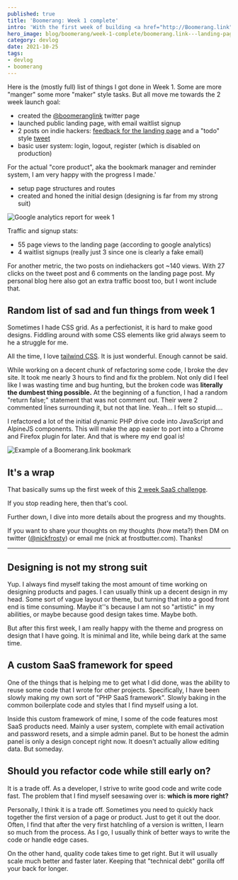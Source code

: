 ```yaml
---
published: true
title: 'Boomerang: Week 1 complete'
intro: 'With the first week of building <a href="http://Boomerang.link">Boomerang.link</a> coming to a close, I think I have made some really good progress. A good portion of the basic functionality and design complete, there is really only once "major" portion left. Actually sending the "boomerang" reminders. You know, the core product...'
hero_image: blog/boomerang/week-1-complete/boomerang.link---landing-page.png
category: devlog
date: 2021-10-25
tags:
- devlog
- boomerang
---
```


Here is the (mostly full) list of things I got done in Week 1. Some are more "manger" some more "maker" style tasks. But all move me towards the 2 week launch goal:

- created the [@boomeranglink](https://twitter.com/boomeranglink) twitter page
- launched public landing page, with email waitlist signup
- 2 posts on indie hackers: [feedback for the landing page](https://www.indiehackers.com/post/landing-page-for-my-latest-project-thoughts-fc6e4e7784) and a "todo" style [tweet](https://twitter.com/nickfrosty/status/1451213359446114307?s=20)
- basic user system: login, logout, register (which is disabled on production)

For the actual "core product", aka the bookmark manager and reminder system, I am very happy with the progress I made.'

- setup page structures and routes
- created and honed the initial design (designing is far from my strong suit)

![Google analytics report for week 1](/media/blog/boomerang/week-1-complete/boomerang.link---google-analytics.png)

Traffic and signup stats:
- 55 page views to the landing page (according to google analytics)
- 4 waitlist signups (really just 3 since one is clearly a fake email)

For another metric, the two posts on indiehackers got ~140 views. With 27 clicks on the tweet post and 6 comments on the landing page post. My personal blog here also got an extra traffic boost too, but I wont include that.

## Random list of sad and fun things from week 1

Sometimes I hade CSS grid. As a perfectionist, it is hard to make good designs. Fiddling around with some CSS elements like grid always seem to he a struggle for me.

All the time, I love [tailwind CSS](https://tailwindcss.com). It is just wonderful. Enough cannot be said.

While working on a decent chunk of refactoring some code, I broke the dev site. It took me nearly 3 hours to find and fix the problem. Not only did I feel like I was wasting time and bug hunting, but the broken code was **literally the dumbest thing possible.** At the beginning of a function, I had a random "return false;" statement that was not comment out. Their were 2 commented lines surrounding it, but not that line. Yeah... I felt so stupid....

I refactored a lot of the initial dynamic PHP drive code into JavaScript and AlpineJS components. This will make the app easier to port into a Chrome and Firefox plugin for later. And that is where my end goal is!

![Example of a Boomerang.link bookmark](/media/blog/boomerang/week-1-complete/boomerang.link---example-bookmark.png)

## It's a wrap

That basically sums up the first week of this [2 week SaaS challenge](https://frostbutter.com/blog/time-off-work-means-more-time-to-work).

If you stop reading here, then that's cool.

Further down, I dive into more details about the progress and my thoughts.

If you want to share your thoughts on my thoughts (how meta?) then DM on twitter ([@nickfrosty](https://twitter.com/nickfrosty)) or email me (nick at frostbutter.com). Thanks!

---

## Designing is not my strong suit

Yup. I always find myself taking the most amount of time working on designing products and pages. I can usually think up a decent design in my head. Some sort of vague layout or theme, but turning that into a good front end is time consuming. Maybe it''s because I am not so "artistic" in my abilities, or maybe because good design takes time. Maybe both.

But after this first week, I am really happy with the theme and progress on design that I have going. It is minimal and lite, while being dark at the same time.

## A custom SaaS framework for speed

One of the things that is helping me to get what I did done, was the ability to reuse some code that I wrote for other projects. Specifically, I have been slowly making my own sort of "PHP SaaS framework". Slowly baking in the common boilerplate code and styles that I find myself using a lot.

Inside this custom framework of mine, I some of the code features most SaaS products need. Mainly a user system, complete with email activation and password resets, and a simple admin panel. But to be honest the admin panel is only a design concept right now. It doesn't actually allow editing data. But someday.

## Should you refactor code while still early on?

It is a trade off. As a developer, I strive to write good code and write code fast. The problem that I find myself seesawing over is: **which is more right?**

Personally, I think it is a trade off. Sometimes you need to quickly hack together the first version of a page or product. Just to get it out the door. Often, I find that after the very first hatchling of a version is written, I learn so much from the process. As I go, I usually think of better ways to write the code or handle edge cases.

On the other hand, quality code takes time to get right. But it will usually scale much better and faster later. Keeping that "technical debt" gorilla off your back for longer.
